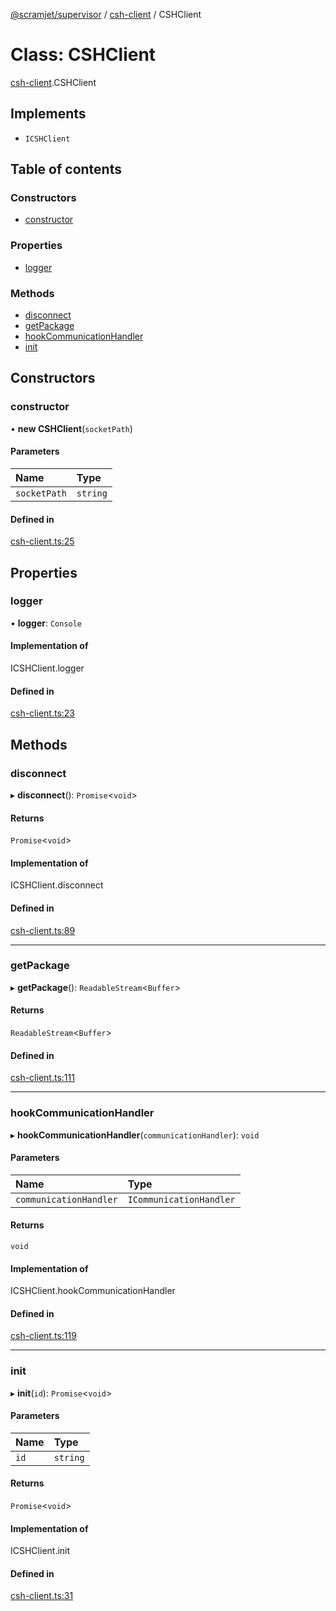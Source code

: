 [@scramjet/supervisor](../README.md) / [csh-client](../modules/csh_client.md) / CSHClient

# Class: CSHClient

[csh-client](../modules/csh_client.md).CSHClient

## Implements

- `ICSHClient`

## Table of contents

### Constructors

- [constructor](csh_client.CSHClient.md#constructor)

### Properties

- [logger](csh_client.CSHClient.md#logger)

### Methods

- [disconnect](csh_client.CSHClient.md#disconnect)
- [getPackage](csh_client.CSHClient.md#getpackage)
- [hookCommunicationHandler](csh_client.CSHClient.md#hookcommunicationhandler)
- [init](csh_client.CSHClient.md#init)

## Constructors

### constructor

• **new CSHClient**(`socketPath`)

#### Parameters

| Name | Type |
| :------ | :------ |
| `socketPath` | `string` |

#### Defined in

[csh-client.ts:25](https://github.com/scramjet-cloud-platform/scramjet-csi-dev/blob/HEAD/packages/supervisor/src/lib/csh-client.ts#L25)

## Properties

### logger

• **logger**: `Console`

#### Implementation of

ICSHClient.logger

#### Defined in

[csh-client.ts:23](https://github.com/scramjet-cloud-platform/scramjet-csi-dev/blob/HEAD/packages/supervisor/src/lib/csh-client.ts#L23)

## Methods

### disconnect

▸ **disconnect**(): `Promise`<`void`\>

#### Returns

`Promise`<`void`\>

#### Implementation of

ICSHClient.disconnect

#### Defined in

[csh-client.ts:89](https://github.com/scramjet-cloud-platform/scramjet-csi-dev/blob/HEAD/packages/supervisor/src/lib/csh-client.ts#L89)

___

### getPackage

▸ **getPackage**(): `ReadableStream`<`Buffer`\>

#### Returns

`ReadableStream`<`Buffer`\>

#### Defined in

[csh-client.ts:111](https://github.com/scramjet-cloud-platform/scramjet-csi-dev/blob/HEAD/packages/supervisor/src/lib/csh-client.ts#L111)

___

### hookCommunicationHandler

▸ **hookCommunicationHandler**(`communicationHandler`): `void`

#### Parameters

| Name | Type |
| :------ | :------ |
| `communicationHandler` | `ICommunicationHandler` |

#### Returns

`void`

#### Implementation of

ICSHClient.hookCommunicationHandler

#### Defined in

[csh-client.ts:119](https://github.com/scramjet-cloud-platform/scramjet-csi-dev/blob/HEAD/packages/supervisor/src/lib/csh-client.ts#L119)

___

### init

▸ **init**(`id`): `Promise`<`void`\>

#### Parameters

| Name | Type |
| :------ | :------ |
| `id` | `string` |

#### Returns

`Promise`<`void`\>

#### Implementation of

ICSHClient.init

#### Defined in

[csh-client.ts:31](https://github.com/scramjet-cloud-platform/scramjet-csi-dev/blob/HEAD/packages/supervisor/src/lib/csh-client.ts#L31)
